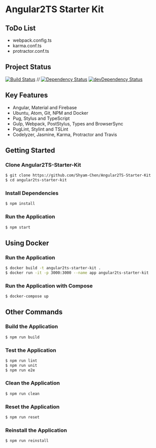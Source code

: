 # Angular2TS Starter Kit

## ToDo List
* webpack.config.ts
* karma.conf.ts
* protractor.conf.ts

## Project Status
[![Build Status](https://travis-ci.org/Shyam-Chen/Angular2TS-Starter-Kit.svg?branch=master)](https://travis-ci.org/Shyam-Chen/Angular2TS-Starter-Kit)
 //
[![Dependency Status](https://david-dm.org/Shyam-Chen/Angular2TS-Starter-Kit.svg)](https://david-dm.org/Shyam-Chen/Angular2TS-Starter-Kit)
[![devDependency Status](https://david-dm.org/Shyam-Chen/Angular2TS-Starter-Kit/dev-status.svg)](https://david-dm.org/Shyam-Chen/Angular2TS-Starter-Kit#info=devDependencies)

## Key Features
* Angular, Material and Firebase
* Ubuntu, Atom, Git, NPM and Docker
* Pug, Stylus and TypeScript
* Gulp, Webpack, PostStylus, Types and BrowserSync
* PugLint, Stylint and TSLint
* Codelyzer, Jasmine, Karma, Protractor and Travis

## Getting Started

### Clone Angular2TS-Starter-Kit
```bash
$ git clone https://github.com/Shyam-Chen/Angular2TS-Starter-Kit
$ cd angular2ts-starter-kit
```

### Install Dependencies
```bash
$ npm install
```

### Run the Application
```bash
$ npm start
```

## Using Docker

### Run the Application
```bash
$ docker build -t angular2ts-starter-kit .
$ docker run -it -p 3000:3000 --name app angular2ts-starter-kit
```

### Run the Application with Compose
```bash
$ docker-compose up
```

## Other Commands

### Build the Application
```bash
$ npm run build
```

### Test the Application
```bash
$ npm run lint
$ npm run unit
$ npm run e2e
```

### Clean the Application
```bash
$ npm run clean
```

### Reset the Application
```bash
$ npm run reset
```

### Reinstall the Application
```bash
$ npm run reinstall
```
